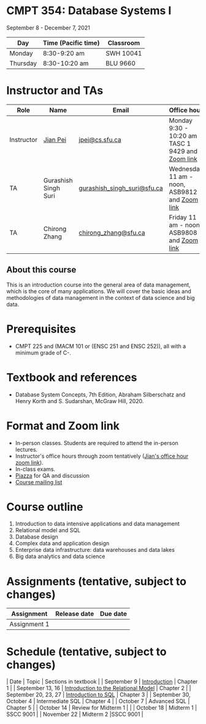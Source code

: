 # CMPT 354: Database Systems I 
September 8 - December 7, 2021

| Day | Time (Pacific time) | Classroom |
|---|---|---|
| Monday | 8:30-9:20 am | SWH 10041 |
| Thursday | 8:30-10:20 am | BLU 9660 |

# Instructor and TAs

| Role | Name | Email | Office hour |
|---|---|---|---|
| Instructor | [Jian Pei](http://www.cs.sfu.ca/~jpei) | jpei@cs.sfu.ca | Monday 9:30 - 10:20 am TASC 1 9429 and [Zoom link](https://sfu.zoom.us/j/68175691648?pwd=VWp0cTUrZWNWdWVMWHFibHpZZ3RUdz09)|
| TA | Gurashish Singh Suri | gurashish_singh_suri@sfu.ca | Wednesday 11 am - noon, ASB9812 and [Zoom link](https://sfu.zoom.us/j/67194562170?pwd=bVZPRUh5ZUp1bVRIWXRYS0doNFkzQT09) |
| TA | Chirong Zhang | chirong_zhang@sfu.ca | Friday 11 am - noon, ASB9808 and [Zoom link](https://sfu.zoom.us/j/6388991382) |


## About this course

This is an introduction course into the general area of data management, which is the core of many applications. We will cover the basic ideas and methodologies of data management in the context of data science and big data.

# Prerequisites
- CMPT 225 and (MACM 101 or (ENSC 251 and ENSC 252)), all with a minimum grade of C-.

# Textbook and references
- Database System Concepts, 7th Edition, Abraham Silberschatz and Henry Korth and S. Sudarshan, McGraw Hill, 2020.

# Format and Zoom link
- In-person classes.  Students are required to attend the in-person lectures. 
- Instructor's office hours through zoom tentatively ([Jian's office hour zoom link](https://sfu.zoom.us/j/68175691648?pwd=VWp0cTUrZWNWdWVMWHFibHpZZ3RUdz09)).
- In-class exams.
- [Piazza](https://piazza.com/class/ktad2k2uwzb2nt) for QA and discussion
- [Course mailing list](http://www.cs.sfu.ca/CourseCentral/Hypermail/cmpt-354-d1)

# Course outline
1. Introduction to data intensive applications and data management
2. Relational model and SQL
3. Database design
4. Complex data and application design
5. Enterprise data infrastructure: data warehouses and data lakes
6. Big data analytics and data science

# Assignments (tentative, subject to changes)

| Assignment | Release date | Due date |
|---|---|---|
| Assignment 1 | |

# Schedule (tentative, subject to changes)
| Date | Topic | Sections in textbook | 
| September 9 | [Introduction](https://www.cs.sfu.ca/cc/354/jpei/2021/introduction.pdf) | Chapter 1 | 
| September 13, 16 | [Introduction to the Relational Model](https://www.cs.sfu.ca/cc/354/jpei/2021/relationalmodel.pdf) | Chapter 2 |
| September 20, 23, 27 | [Introduction to SQL](https://www.cs.sfu.ca/cc/354/jpei/2021/introductionSQL.pdf) | Chapter 3 |
| September 30, October 4 | Intermediate SQL | Chapter 4 |
| October 7 | Advanced SQL | Chapter 5 |
| October 14 | Review for Midterm 1 | |
| October 18 | Midterm 1 | SSCC 9001 |
| November 22 | Midterm 2 |SSCC 9001 |

